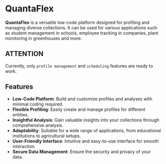 # QuantaFlex

**QuantaFlex** is a versatile low-code platform designed for profiling and managing diverse collections. It can be used for various applications such as student management in schools, employee tracking in companies, plant monitoring in greenhouses and more.

## ATTENTION
Currently, only ```profile management``` and ```scheduling``` features are ready to work.

## Features

- **Low-Code Platform**: Build and customize profiles and analyses with minimal coding required.
- **Flexible Profiling**: Easily create and manage profiles for different entities.
- **Insightful Analysis**: Gain valuable insights into your collections through comprehensive analysis.
- **Adaptability**: Suitable for a wide range of applications, from educational institutions to agricultural setups.
- **User-Friendly Interface**: Intuitive and easy-to-use interface for smooth interaction.
- **Secure Data Management**: Ensure the security and privacy of your data.

